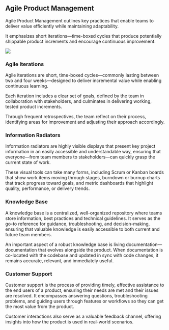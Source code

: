 ## Agile Product Management

Agile Product Management outlines key practices that enable teams to deliver value efficiently while maintaining
adaptability.

It emphasizes short iterations—time-boxed cycles that produce potentially shippable product increments and encourage
continuous improvement.


![](embed:AgileProductManagement)

### Agile Iterations

Agile iterations are short, time-boxed cycles—commonly lasting between two and four weeks—designed to deliver
incremental value while enabling continuous learning.

Each iteration includes a clear set of goals, defined by the team in collaboration with stakeholders, and culminates in
delivering working, tested product increments.

Through frequent retrospectives, the team reflect on their process, identifying areas for improvement and adjusting
their approach accordingly.


### Information Radiators

Information radiators are highly visible displays that present key project information in an easily accessible and
understandable way, ensuring that everyone—from team members to stakeholders—can quickly grasp the current state of
work.

These visual tools can take many forms, including Scrum or Kanban boards that show work items moving through stages,
burndown or burnup charts that track progress toward goals, and metric dashboards that highlight quality, performance,
or delivery trends.


### Knowledge Base

A knowledge base is a centralized, well-organized repository where teams store information, best practices and technical
guidelines. It serves as the go-to reference for guidance, troubleshooting, and decision-making, ensuring that valuable
knowledge is easily accessible to both current and future team members.

An important aspect of a robust knowledge base is living documentation—documentation that evolves alongside the product.
When documentation is co-located with the codebase and updated in sync with code changes, it remains accurate, relevant,
and immediately useful.

### Customer Support

Customer support is the process of providing timely, effective assistance to the end users of a product, ensuring their
needs are met and their issues are resolved. It encompasses answering questions, troubleshooting problems, and guiding
users through features or workflows so they can get the most value from the product.

Customer interactions also serve as a valuable feedback channel, offering insights into how the product is used in
real-world scenarios.